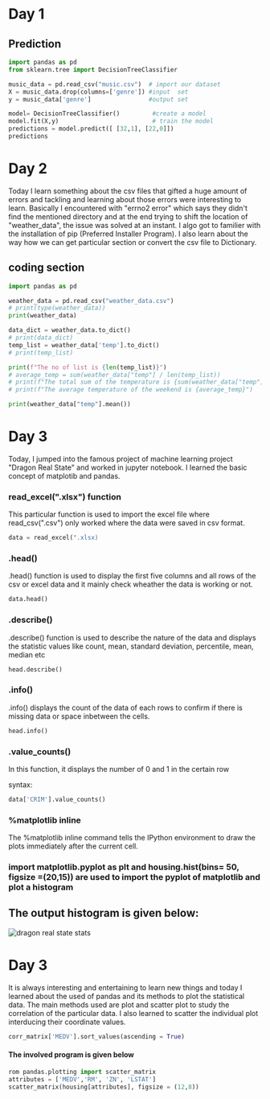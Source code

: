 # Day 1
## Prediction
```python
import pandas as pd
from sklearn.tree import DecisionTreeClassifier

music_data = pd.read_csv("music.csv")  # import our dataset
X = music_data.drop(columns=['genre']) #input  set
y = music_data['genre']                #output set

model= DecisionTreeClassifier()         #create a model
model.fit(X,y)                          # train the model
predictions = model.predict([ [32,1], [22,0]])
predictions
```

# Day 2
Today I learn something about the csv files that gifted a huge amount of errors and tackling and learning about those errors were interesting to learn.
Basically I encountered with "errno2 error" which says they didn't find the mentioned directory and at the end trying to shift the location of "weather_data", the issue was solved at an instant. I algo got to familier with the installation of pip (Preferred Installer Program). I also learn about the way how we can get particular section or convert the csv file to Dictionary.

## coding section
```python
import pandas as pd

weather_data = pd.read_csv("weather_data.csv")
# print(type(weather_data))                   
print(weather_data)

data_dict = weather_data.to_dict()
# print(data_dict)
temp_list = weather_data['temp'].to_dict()
# print(temp_list)

print(f"The no of list is {len(temp_list)}")
# average_temp = sum(weather_data["temp"] / len(temp_list))                 # traditional way to find mean
# print(f"The total sum of the temperature is {sum(weather_data["temp"])}")
# print(f"The average temperature of the weekend is {average_temp}")

print(weather_data["temp"].mean())                                         # modern way to find an average 
```

# Day 3
Today, I jumped into the famous project of machine learning project "Dragon Real State" and worked in jupyter notebook. I learned the basic concept of matplotib and pandas.

### read_excel(".xlsx") function
This particular function is used to import the excel file where read_csv(".csv") only worked where the data were saved in csv format.
```python
data = read_excel(".xlsx)
```

### .head()
.head() function is used to display the first five columns and all rows of the csv or excel data and it mainly check wheather the data is working or not.
```python
data.head()
```

### .describe()
.describe() function is used to describe the nature of the data and displays the statistic values like count, mean, standard deviation, percentile, mean, median etc

```python
head.describe()
```
### .info()
.info() displays the count of the data of each rows to confirm if there is missing data or space inbetween the cells.

```python
head.info()
```

### .value_counts()
In this function, it displays the number of 0 and 1 in the certain row

syntax:
```python
data['CRIM'].value_counts()
```
### %matplotlib inline
The %matplotlib inline command tells the IPython environment to draw the plots immediately after the current cell. 

### import matplotlib.pyplot as plt and housing.hist(bins= 50, figsize =(20,15)) are used to import the pyplot of matplotlib and plot a histogram

## The output histogram is given below:

![dragon real state stats](https://github.com/Sudippdn/Journey-of-ML/assets/104957400/80e2892e-97af-49ba-a446-6672c2a26b61)

# Day 3

It is always interesting and entertaining to learn new things and today I learned about the used of pandas and its methods to plot the statistical data. The main methods used are plot and scatter plot to study the correlation of the particular data. I also learned to scatter the individual plot interducing their coordinate values.

```python
corr_matrix['MEDV'].sort_values(ascending = True) 
```

#### The involved program is given below

```python
rom pandas.plotting import scatter_matrix
attributes = ['MEDV','RM', 'ZN', 'LSTAT']
scatter_matrix(housing[attributes], figsize = (12,8))
```
